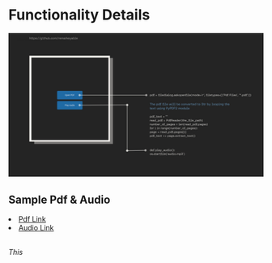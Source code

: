 <h1>Functionality Details</h1>
<img src="image/1.jpg">
<h2>Sample Pdf & Audio</h2>

<li><a href="https://github.com/remarkeyable/100-Days-of-Code-The-Complete-Python-Pro-Bootcamp/blob/main/Day%2090/Sample%20Pdf/PYTHON_TEST.pdf"> Pdf Link </a></li>
<li><a href="https://voca.ro/1am0ZI06zKHs"> Audio Link </a></li>
<br>
<em><p>This </p> </em>
